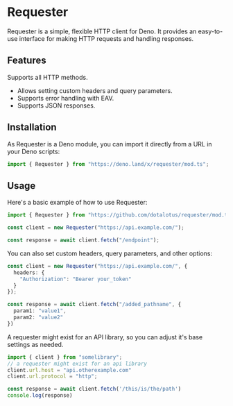 # Requester

Requester is a simple, flexible HTTP client for Deno. It provides an easy-to-use
interface for making HTTP requests and handling responses.

## Features

Supports all HTTP methods.

- Allows setting custom headers and query parameters.
- Supports error handling with EAV.
- Supports JSON responses.

## Installation

As Requester is a Deno module, you can import it directly from a URL in your
Deno scripts:

```ts
import { Requester } from "https://deno.land/x/requester/mod.ts";
```

## Usage

Here's a basic example of how to use Requester:

```ts
import { Requester } from "https://github.com/dotalotus/requester/mod.ts";

const client = new Requester("https://api.example.com/");

const response = await client.fetch("/endpoint");
```

You can also set custom headers, query parameters, and other options:

```ts
const client = new Requester("https://api.example.com/", {
  headers: {
    "Authorization": "Bearer your_token"
  }
});

const response = await client.fetch("/added_pathname", {
  param1: "value1",
  param2: "value2"
})
```
A requester might exist for an API library, so you can adjust it's base settings as needed.

```ts
import { client } from "somelibrary";
// a requester might exist for an api library
client.url.host = "api.otherexample.com"
client.url.protocol = "http";

const response = await client.fetch('/this/is/the/path')
console.log(response)
```

